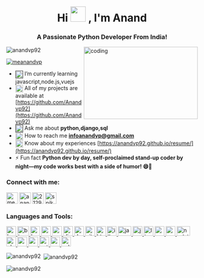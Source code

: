 <h1 align="center">Hi
  <picture> 
  <img alt="" width="40"  src="https://media.tenor.com/SNL9_xhZl9oAAAAi/waving-hand-joypixels.gif" />
</picture> 
, I'm Anand</h1>
<h3 align="center">A Passionate Python Developer From India!</h3>

 <img align="right"  alt="coding" width="300" height="190" src ="https://media4.giphy.com/media/qgQUggAC3Pfv687qPC/giphy.gif?cid=ecf05e47hhtcqfb7qopapqyeyibmv5vi85j4hukpac8v5hk8&ep=v1_gifs_search&rid=giphy.gif&ct=g"/>
 

  


<p align="left"> <img src="https://komarev.com/ghpvc/?username=anandvp92&label=Profile%20views&color=0e75b6&style=flat" alt="anandvp92" /> </p>

<p align="left"> <a href="https://twitter.com/meanandvp" target="blank"><img src="https://img.shields.io/twitter/follow/meanandvp?logo=twitter&style=for-the-badge" alt="meanandvp" /></a> </p>

- <a href="" target="blank"><img align="center" src="https://cdn-icons-gif.flaticon.com/12743/12743765.gif" alt="meanandvp" height="20" width="20" /></a> I’m currently learning javascript,node.js,vuejs
- <a href="https://github.com/Anandvp92" target="blank"><img align="center" src="https://cdn-icons-gif.flaticon.com/10164/10164290.gif" alt="meanandvp" height="20" width="20" /></a> All of my projects are available at [https://github.com/Anandvp92](https://github.com/Anandvp92)
- <a href="" target="blank"><img align="center" src="https://cdn-icons-gif.flaticon.com/12205/12205154.gif" alt="meanandvp" height="20" width="20" /></a> Ask me about **python,django,sql**
- <a href="https://nfoanandvp@gmail.com" target="blank"><img align="center" src="https://img.icons8.com/?size=48&id=tnnUFgHrPmR0&format=gif" alt="meanandvp" height="20" width="20" /></a> How to reach me **infoanandvp@gmail.com**
- <a href="https://anandvp92.github.io/resume/" target="blank"><img align="center" src="https://cdn-icons-gif.flaticon.com/11614/11614843.gif" alt="meanandvp" height="20" width="20" /></a> Know about my experiences [https://anandvp92.github.io/resume/](https://anandvp92.github.io/resume/)  
- ⚡ Fun fact **Python dev by day, self-proclaimed stand-up coder by night—my code works best with a side of humor! 😄🐍**

<h3 align="left">Connect with me:</h3>
<p align="left">
<a href="https://twitter.com/meanandvp" target="blank"><img align="center" src="https://seeklogo.com/images/T/twitter-x-logo-101C7D2420-seeklogo.com.png?v=638258862800000000" alt="meanandvp" height="30" width="30" /></a>
<a href="https://linkedin.com/in/anand-v-p-89a73320b" target="blank"><img align="center" src="https://upload.wikimedia.org/wikipedia/commons/thumb/8/81/LinkedIn_icon.svg/2048px-LinkedIn_icon.svg.png" alt="anand-v-p-89a73320b" height="30" width="30" /></a>
<a href="https://stackoverflow.com/users/21292176" target="blank"><img align="center" src="https://www.vectorlogo.zone/logos/stackoverflow/stackoverflow-icon.svg" alt="21292176" height="30" width="30" /></a>
<a href="https://instagram.com/spike_spiegel_00" target="blank"><img align="center" src="https://upload.wikimedia.org/wikipedia/commons/thumb/9/96/Instagram.svg/2048px-Instagram.svg.png" alt="spike_spiegel_00" height="30" width="30" /></a>
</p>

<h3 align="left">Languages and Tools:</h3>
<p align="left"> <a href="https://www.gnu.org/software/bash/" target="_blank" rel="noreferrer"> <img src="https://upload.wikimedia.org/wikipedia/commons/thumb/4/4b/Bash_Logo_Colored.svg/512px-Bash_Logo_Colored.svg.png?20180723054350" alt="bash" width="25" height="25"/> </a> <a href="https://www.blender.org/" target="_blank" rel="noreferrer"> <img src="https://upload.wikimedia.org/wikipedia/commons/thumb/0/0c/Blender_logo_no_text.svg/2503px-Blender_logo_no_text.svg.png" alt="blender" width="30" height="25"/> </a> <a href="https://getbootstrap.com" target="_blank" rel="noreferrer"> <img src="https://cdn.worldvectorlogo.com/logos/bootstrap-5-1.svg" alt="bootstrap" width="25" height="25"/> </a> <a href="https://www.cprogramming.com/" target="_blank" rel="noreferrer"> <img src="https://upload.wikimedia.org/wikipedia/commons/thumb/1/18/C_Programming_Language.svg/695px-C_Programming_Language.svg.png" alt="c" width="25" height="25"/> </a> <a href="https://www.w3schools.com/css/" target="_blank" rel="noreferrer"> <img src="https://upload.wikimedia.org/wikipedia/commons/thumb/6/62/CSS3_logo.svg/512px-CSS3_logo.svg.png?20210705212817" alt="css3" width="25" height="25"/> </a> <a href="https://www.djangoproject.com/" target="_blank" rel="noreferrer"> <img src="https://cdn.worldvectorlogo.com/logos/django.svg" alt="django" width="25" height="25"/> </a> <a href="https://dotnet.microsoft.com/" target="_blank" rel="noreferrer"> <img src="https://upload.wikimedia.org/wikipedia/commons/thumb/e/ee/.NET_Core_Logo.svg/512px-.NET_Core_Logo.svg.png?20210328084203" alt="dotnet" width="25" height="25"/> </a> <a href="https://git-scm.com/" target="_blank" rel="noreferrer"> <img src="https://www.vectorlogo.zone/logos/git-scm/git-scm-icon.svg" alt="git" width="25" height="25"/> </a> <a href="https://www.w3.org/html/" target="_blank" rel="noreferrer"> <img src="https://upload.wikimedia.org/wikipedia/commons/thumb/6/61/HTML5_logo_and_wordmark.svg/512px-HTML5_logo_and_wordmark.svg.png?20170517184425" alt="html5" width="25" height="25"/> </a> <a href="https://www.adobe.com/in/products/illustrator.html" target="_blank" rel="noreferrer"> <img src="https://www.vectorlogo.zone/logos/adobe_illustrator/adobe_illustrator-icon.svg" alt="illustrator" width="25" height="25"/> </a> <a href="https://www.java.com" target="_blank" rel="noreferrer"> <img src="https://1000logos.net/wp-content/uploads/2020/09/Java-Logo.png" alt="java" width="35" height="25"/> </a> <a href="https://developer.mozilla.org/en-US/docs/Web/JavaScript" target="_blank" rel="noreferrer"> <img src="https://upload.wikimedia.org/wikipedia/commons/thumb/9/99/Unofficial_JavaScript_logo_2.svg/512px-Unofficial_JavaScript_logo_2.svg.png?20141107110902" alt="javascript" width="25" height="25"/> </a> <a href="https://www.linux.org/" target="_blank" rel="noreferrer"> <img src="https://upload.wikimedia.org/wikipedia/commons/thumb/f/f1/Icons8_flat_linux.svg/512px-Icons8_flat_linux.svg.png?20170610200026" alt="linux" width="25" height="25"/> </a> <a href="https://www.microsoft.com/en-us/sql-server" target="_blank" rel="noreferrer"> <img src="https://www.svgrepo.com/show/303229/microsoft-sql-server-logo.svg" alt="mssql" width="25" height="25"/> </a> <a href="https://www.mysql.com/" target="_blank" rel="noreferrer"> <img src="https://www.vectorlogo.zone/logos/mysql/mysql-ar21.svg" alt="mysql" width="25" height="25"/> </a> <a href="https://nodejs.org" target="_blank" rel="noreferrer"> <img src="https://upload.wikimedia.org/wikipedia/commons/thumb/d/d9/Node.js_logo.svg/590px-Node.js_logo.svg.png" alt="nodejs" width="35" height="25"/> </a> <a href="https://www.photoshop.com/en" target="_blank" rel="noreferrer"> <img src="https://upload.wikimedia.org/wikipedia/commons/thumb/c/cf/Adobe_Photoshop_Express_logo.svg/2101px-Adobe_Photoshop_Express_logo.svg.png" alt="photoshop" width="25" height="25"/> </a> <a href="https://www.postgresql.org" target="_blank" rel="noreferrer"> <img src="https://upload.wikimedia.org/wikipedia/commons/thumb/2/29/Postgresql_elephant.svg/540px-Postgresql_elephant.svg.png" alt="postgresql" width="25" height="25"/> </a> <a href="https://postman.com" target="_blank" rel="noreferrer"> <img src="https://www.vectorlogo.zone/logos/getpostman/getpostman-icon.svg" alt="postman" width="25" height="25"/> </a> <a href="https://www.python.org" target="_blank" rel="noreferrer"> <img src="https://upload.wikimedia.org/wikipedia/commons/thumb/c/c3/Python-logo-notext.svg/115px-Python-logo-notext.svg.png" alt="python" width="25" height="25"/> </a> <a href="https://reactjs.org/" target="_blank" rel="noreferrer"> <img src="https://cdn.worldvectorlogo.com/logos/react-2.svg" alt="react" width="25" height="25"/> </a> <a href="https://www.sqlite.org/" target="_blank" rel="noreferrer"> <img src="https://www.vectorlogo.zone/logos/sqlite/sqlite-icon.svg" alt="sqlite" width="25" height="25"/> </a> </p>

<p><img align="left" src="https://github-readme-stats.vercel.app/api/top-langs?username=anandvp92&show_icons=true&locale=en&layout=compact" alt="anandvp92" /></p>

<p>&nbsp;<img align="center" src="https://github-readme-stats.vercel.app/api?username=anandvp92&show_icons=true&locale=en" alt="anandvp92" /></p>

<p><img align="center" src="https://github-readme-streak-stats.herokuapp.com/?user=anandvp92&" alt="anandvp92" /></p>

